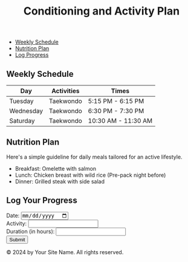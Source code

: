 <!DOCTYPE html>
<html lang="en">
<head>
	<meta charset="UTF-8">
	<meta name="viewport" content="width=device-width, initial-scale=1.0">
	<title>Conditioning and Activity Plan</title>
	<link rel="stylesheet" href="styles.css">
</head>
<body>
	<header>
		<h1>Conditioning and Activity Plan</h1>
	</header>
	<nav>
		<ul>
			<li><a href="#schedule">Weekly Schedule</a></li>
			<li><a href="#nutrition">Nutrition Plan</a></li>
			<li><a href="#progress">Log Progress</a></li>
		</ul>
	</nav>
	<section id="schedule">
		<h2>Weekly Schedule</h2>
		<table>
			<thead>
				<tr>
					<th>Day</th>
					<th>Activities</th>
					<th>Times</th>
				</tr>
			</thead>
			<tbody>
				<tr>
					<td>Tuesday</td>
					<td>Taekwondo</td>
					<td>5:15 PM - 6:15 PM</td>
				</tr>
				<tr>
					<td>Wednesday</td>
					<td>Taekwondo</td>
					<td>6:30 PM - 7:30 PM</td>
				</tr>
				<tr>
					<td>Saturday</td>
					<td>Taekwondo</td>
					<td>10:30 AM - 11:30 AM</td>
				</tr>
			</tbody>
		</table>
	</section>
	<section id="nutrition">
		<h2>Nutrition Plan</h2>
		<p>Here's a simple guideline for daily meals tailored for an active lifestyle.</p>
		<ul>
			<li>Breakfast: Omelette with salmon</li>
			<li>Lunch: Chicken breast with wild rice (Pre-pack night before)</li>
			<li>Dinner: Grilled steak with side salad</li>
		</ul>
	</section>
	<section id="progress">
		<h2>Log Your Progress</h2>
		<form id="logForm">
			<label for="date">Date:</label>
			<input type="date" id="date" name="date"><br>
			<label for="activity">Activity:</label>
			<input type="text" id="activity" name="activity"><br>
			<label for="duration">Duration (in hours):</label>
			<input type="text" id="duration" name="duration"><br>
			<button type="submit">Submit</button>
		</form>
	</section>
	<footer>
		<p>&copy; 2024 by Your Site Name. All rights reserved.</p>
	</footer>
	<script src="scripts.js"></script>
</body>
</html>
